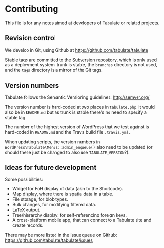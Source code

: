 # Contributing

This file is for any notes aimed at developers of Tabulate or related projects.

## Revision control

We develop in Git, using Github at https://github.com/tabulate/tabulate

Stable tags are committed to the Subversion repository, which is only used as a
deployment system: trunk is stable, the `branches` directory is not used, and
the `tags` directory is a mirror of the Git tags.

## Version numbers

Tabulate follows the Semantic Versioning guidelines: http://semver.org/

The version number is hard-coded at two places in `tabulate.php`. It would also
be in `README.md` but as trunk is stable there's no need to specify a stable
tag.

The number of the highest version of WordPress that we test against is
hard-coded in `README.md` and the Travis build file `.travis.yml`.

When updating scripts, the version numbers in `WordPress\Tabulate\Menus::admin_enqueue()`
also need to be updated (or should these just be changed to also use `TABULATE_VERSION`?).

## Ideas for future development

Some possibilities:

* Widget for FoH display of data (akin to the Shortcode).
* Map display, where there is spatial data in a table.
* File storage, for blob types.
* Bulk changes, for modifying filtered data.
* LaTeX output.
* Tree/hierarchy display, for self-referencing foreign keys.
* A cross-platform mobile app, that can connect to a Tabulate site and create
  records.

There may be more listed in the issue queue on Github:
https://github.com/tabulate/tabulate/issues
